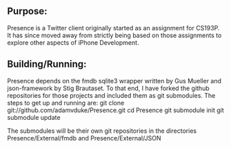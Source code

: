 Purpose:
--------

Presence is a Twitter client originally started as an assignment for CS193P. 
It has since moved away from strictly being based on those assignments to 
explore other aspects of iPhone Development.

Building/Running:
-----------------

Presence depends on the fmdb sqlite3 wrapper written by Gus Mueller and json-framework by Stig Brautaset.
To that end, I have forked the github repositories for those projects and included them as git submodules.
The steps to get up and running are:
     git clone git://github.com/adamvduke/Presence.git
     cd Presence
     git submodule init
     git submodule update

The submodules will be their own git repositories in the directories Presence/External/fmdb and Presence/External/JSON